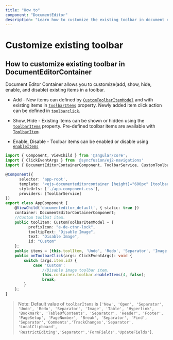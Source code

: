 ```yaml
---
title: "How to"
component: "DocumentEditor"
description: "Learn how to customize the existing toolbar in document editor."
---
```


# Customize existing toolbar

## How to customize existing toolbar in DocumentEditorContainer

Document Editor Container allows you to customize(add, show, hide, enable, and disable) existing items in a toolbar.

* Add - New items can defined by [`CustomToolbarItemModel`](../../api/document-editor/customToolbarItemModel/) and with existing items in [`toolbarItems`](../../api/document-editor-container/#toolbaritems) property. Newly added item click action can be defined in [`toolbarclick`](../../api/toolbar/clickEventArgs/).

* Show, Hide - Existing items can be shown or hidden using the [`toolbarItems`](../../api/document-editor-container/#toolbaritems) property. Pre-defined toolbar items are available with [`ToolbarItem`](../../api/document-editor/toolbarItem/).

* Enable, Disable -  Toolbar items can be enabled or disable using [`enableItems`](../../api/document-editor-container/toolbar/#enableitems)

```typescript
import { Component, ViewChild } from '@angular/core';
import { ClickEventArgs } from '@syncfusion/ej2-navigations'
import { DocumentEditorContainerComponent, ToolbarService, CustomToolbarItemModel } from '@syncfusion/ej2-angular-documenteditor';

@Component({
      selector: 'app-root',
      template: '<ejs-documenteditorcontainer [height]="600px" [toolbarItems]=items (toolbarClick)="onToolbarClick($event)" #documenteditor_default style="display:block;" [enableToolbar]=true></ejs-documenteditorcontainer>',
      styleUrls: ['./app.component.css'],
      providers: [ToolbarService]
})
export class AppComponent {
    @ViewChild('documenteditor_default', { static: true })
    container: DocumentEditorContainerComponent;
    //Custom toolbat item.
    public toolItem: CustomToolbarItemModel = {
          prefixIcon: "e-de-ctnr-lock",
          tooltipText: "Disable Image",
          text: "Disable Image",
          id: "Custom"
    };
    public items = [this.toolItem, 'Undo', 'Redo', 'Separator', 'Image', 'Table', 'Hyperlink', 'Bookmark', 'Comments', 'TableOfContents', 'Separator', 'Header', 'Footer', 'PageSetup', 'PageNumber', 'Break', 'Separator', 'Find', 'Separator', 'LocalClipboard', 'RestrictEditing'];
    public onToolbarClick(args: ClickEventArgs): void {
        switch (args.item.id) {
            case 'Custom':
                //Disable image toolbar item.
                this.container.toolbar.enableItems(4, false);
                break;
        }
    };
}
```

>Note: Default value of `toolbarItems` is `['New', 'Open', 'Separator', 'Undo', 'Redo', 'Separator', 'Image', 'Table', 'Hyperlink', 'Bookmark', 'TableOfContents', 'Separator', 'Header', 'Footer', 'PageSetup', 'PageNumber', 'Break', 'Separator', 'Find', 'Separator','Comments','TrackChanges','Separator', 'LocalClipboard', 'RestrictEditing','Separator','FormFields','UpdateFields']`.